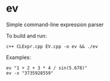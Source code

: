 ev
==

Simple command-line expression parser

To build and run:

    c++ CLExpr.cpp EV.cpp -o ev && ./ev

Examples:

    ev "1 + 2 + 3 * 4 / sin(5.678)"
    ev -x "3735928559"
